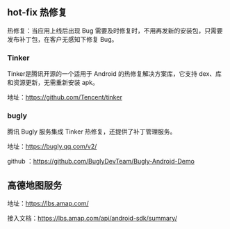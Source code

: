## hot-fix 热修复

热修复：当应用上线后出现 Bug 需要及时修复时，不用再发新的安装包，只需要发布补丁包，在客户无感知下修复 Bug。



### Tinker

Tinker是腾讯开源的一个适用于 Android 的热修复解决方案库，它支持 dex、库和资源更新，无需重新安装 apk。

地址：https://github.com/Tencent/tinker



### bugly

腾讯 Bugly 服务集成 Tinker 热修复，还提供了补丁管理服务。

地址：https://bugly.qq.com/v2/

github ：https://github.com/BuglyDevTeam/Bugly-Android-Demo





## 高德地图服务

地址：https://lbs.amap.com/

接入文档：https://lbs.amap.com/api/android-sdk/summary/

















